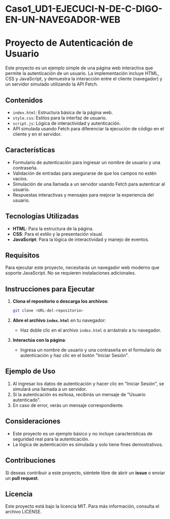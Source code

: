# Caso1_UD1-EJECUCI-N-DE-C-DIGO-EN-UN-NAVEGADOR-WEB

# Proyecto de Autenticación de Usuario

Este proyecto es un ejemplo simple de una página web interactiva que permite la autenticación de un usuario. La implementación incluye HTML, CSS y JavaScript, y demuestra la interacción entre el cliente (navegador) y un servidor simulado utilizando la API Fetch.

## Contenidos

- `index.html`: Estructura básica de la página web.
- `style.css`: Estilos para la interfaz de usuario.
- `script.js`: Lógica de interactividad y autenticación.
- API simulada usando Fetch para diferenciar la ejecución de código en el cliente y en el servidor.

## Características

- Formulario de autenticación para ingresar un nombre de usuario y una contraseña.
- Validación de entradas para asegurarse de que los campos no estén vacíos.
- Simulación de una llamada a un servidor usando Fetch para autenticar al usuario.
- Respuestas interactivas y mensajes para mejorar la experiencia del usuario.

## Tecnologías Utilizadas

- **HTML**: Para la estructura de la página.
- **CSS**: Para el estilo y la presentación visual.
- **JavaScript**: Para la lógica de interactividad y manejo de eventos.

## Requisitos

Para ejecutar este proyecto, necesitarás un navegador web moderno que soporte JavaScript. No se requieren instalaciones adicionales.

## Instrucciones para Ejecutar

1. **Clona el repositorio o descarga los archivos**:
   ```bash
   git clone <URL-del-repositorio>
   ```
   
2. **Abre el archivo `index.html`** en tu navegador:
   - Haz doble clic en el archivo `index.html` o arrástralo a tu navegador.

3. **Interactúa con la página**:
   - Ingresa un nombre de usuario y una contraseña en el formulario de autenticación y haz clic en el botón "Iniciar Sesión".

## Ejemplo de Uso

1. Al ingresar los datos de autenticación y hacer clic en "Iniciar Sesión", se simulará una llamada a un servidor.
2. Si la autenticación es exitosa, recibirás un mensaje de "Usuario autenticado".
3. En caso de error, verás un mensaje correspondiente.

## Consideraciones

- Este proyecto es un ejemplo básico y no incluye características de seguridad real para la autenticación.
- La lógica de autenticación es simulada y solo tiene fines demostrativos.

## Contribuciones

Si deseas contribuir a este proyecto, siéntete libre de abrir un **issue** o enviar un **pull request**.

## Licencia

Este proyecto está bajo la licencia MIT. Para más información, consulta el archivo LICENSE.
